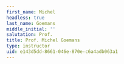 ```yaml
---
first_name: Michel
headless: true
last_name: Goemans
middle_initial: ''
salutation: Prof.
title: Prof. Michel Goemans
type: instructor
uid: e143d5dd-8661-046e-870e-c6a4adb063a1
---
```

